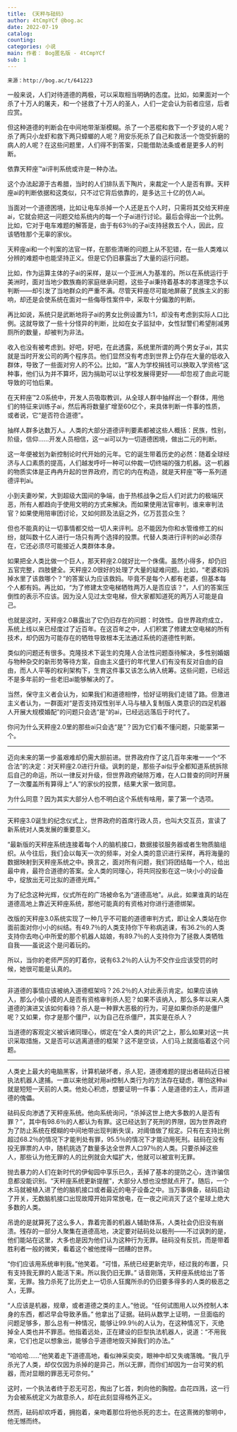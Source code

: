 ```yaml
---
title: 《天秤与砝码》
author: 4tCmpYCf @bog.ac
date: 2022-07-19
catalog: 
counting: 
categories: 小说
main: 作者： Bog匿名版 - 4tCmpYCf
sub: 1
---
```

    来源：http://bog.ac/t/641223

一般来说，人们对待道德的两极，可以采取相当明确的态度。比如，如果面对一个杀了十万人的屠夫，和一个拯救了十万人的圣人，人们一定会认为前者应惩，后者应赏。

但这种道德的判断会在中间地带渐渐模糊。杀了一个恶棍和救下一个歹徒的人呢？杀了两只小龙虾和救下两只蟑螂的人呢？用安乐死杀了自己和救活一个饱受折磨的病人的人呢？在这些问题里，人们得不到答案，只能借助法条或者是更多人的判断。

依靠天秤座™ai评判系统或许是一种办法。

这个办法起源于古希腊，当时的人们排队丢下陶片，来裁定一个人是否有罪。天秤座ai的判断依据和这类似，只不过它背后依靠的，是多达三十亿的仿人ai。

当面对一个道德困境，比如让电车杀掉一个人还是五个人时，只需将其交给天秤座ai，它就会把这一问题交给系统内的每一个子ai进行讨论。最后会得出一个比例。比如，它对于电车难题的解答是，由于有63％的子ai支持拯救五个人，因此，应该牺牲那个无辜的家伙。

天秤座ai和一个判案的法官一样，在那些清晰的问题上从不犯错，在一些人类难以分辨的难题中也能坚持正义。但是它仍旧暴露出了大量的运行问题。

比如，作为运算主体的子ai的采样，是以一个亚洲人为基准的。所以在系统运行于美洲时，面对当地少数族裔的家庭继承问题，这些子ai秉持着基本的孝道理念予以判断——却引发了当地群众的严重不满。尽管天秤座尽可能地屏蔽了民族主义的影响，却还是会使系统在面对一些侮辱性案件中，采取十分偏激的判断。

再比如说，系统只是武断地将子ai的男女比例设置为1:1，却没有考虑到实际人口比例。这就导致了一些十分怪异的判断，比如在女子监狱中，女性狱警们希望削减男厕所的数量，却被判为非法。

收入也没有被考虑到。好吧，好吧，在此透露，系统里所谓的两个男女子ai，其实就是当时开发公司的两个程序员。他们显然没有考虑到世界上仍存在大量的低收入群体，导致了一些面对穷人的不公。比如，“富人为学校捐钱可以换取入学资格”这种事，他们认为并不算坏，因为捐助可以让学校发展得更好——却忽视了由此可能导致的可怕后果。

在天秤座™2.0系统中，开发人员吸取教训，从全球人群中抽样出一个群体，用他们的特征来训练子ai，然后再将数量扩增至60亿个，来具体判断一件事的性质，或者说，它“是否符合道德”。

抽样人群多达数万人。人类的大部分道德评判要素都被这些人概括：民族，性别，阶级，信仰……开发人员相信，这一ai可以为一切道德困境，做出二元的判断。

这一年便被划为新控制论时代开始的元年。它的诞生带着历史的必然：随着全球经济与人口素质的提高，人们越发呼吁一种可以仲裁一切终端的强力机器。这一机器的物质实体是正冉冉升起的世界政府，而它的内在构造，就是天秤座™等一系列道德评判ai。

小到夫妻吵架，大到超级大国间的争端，由于热核战争之后人们对武力的极端厌恶，所有人都趋向于使用文明的方式来解决。而如果使用法官审判，谁来审判法官？如果使用陪审团讨论，又如何顾及法庭之外，亿万芸芸众生？

但也不能真的让一切事情都交给一切人来评判。总不能因为你和水管维修工的纠纷，就叫数十亿人进行一场只有两个选择的投票。代替人类进行评判的ai必须存在，它还必须尽可能接近人类群体本身。

如果把全人类比做一个巨人，那天秤座2.0就好比一个侏儒。虽然小得多，却仍旧五官完整，四肢健全。天秤座2.0很好的处理了大量的疑难问题。比如，“老婆和妈掉水里了该救哪个？”的答案认为应该救妈。毕竟不是每个人都有老婆，但基本每个人都有妈。再比如，“为了修建太空电梯牺牲两万人是否应该？”，人们的答案压倒性的表示不应该。因为没人见过太空电梯，但大家都知道死的两万人可能是自己。

也就是这时，天秤座2.0暴露出了它仍旧存在的问题：时效性。自世界政府成立，系统上线以来已经度过了近百年。在这百年之中，人们积累了修建太空电梯的所有技术，却仍因为可能存在的牺牲导致根本无法通过系统的道德性判断。

类似的问题还有很多。克隆技术下诞生的克隆人合法性问题亟待解决，多性别婚姻与物种杂交的新形势等待方案，自由主义盛行的年代里人们有没有反对自由的自由，而人人平等的权利架构下，生育这件事又该怎么纳入统筹。这些问题，已经远不是多年前的一些老旧ai能够解决的了。

当然，保守主义者会认为，如果我们和道德相悖，恰好证明我们走错了路。但激进主义者认为，一群面对“是否支持双性别半人马与植入复制版人类意识的四足机器人开展大规模婚配”的问题只会选“是”的ai，已经远远落后于时代了。

你问为什么天秤座2.0里的那些ai只会选“是”？因为它们看不懂问题，只能蒙第一个。

---
迈向未来的第一步虽艰难却仍需大胆前进。世界政府作了这几百年来唯一一个“不合法”的决定：对天秤座2.0进行升级。讽刺的是，那些子ai似乎全都知道系统拆除后自己的命运，所以一律反对升级，但世界政府破除万难，在人口普查的同时开展了一次覆盖所有算得上“人”的家伙的投票，结果大家一致同意。

为什么同意？因为其实大部分人也不明白这个系统有啥用，蒙了第一个选项。

---
天秤座3.0诞生的纪念仪式上，世界政府的首席行政人员，也叫大交互员，宣读了新系统对人类发展的重要意义。

“最新版的天秤座系统连接着每个人的脑机接口，数据接驳服务器或者生物质脑组织。从今往后，我们会以每天一次的频率，对全人类的意识进行采样，再将海量的数据映射到天秤座系统之中。换言之，面对所有问题，我们将团结每一个人，给出最中肯，最符合道德的答案。全人类的同理心，将共同投影在这一块小小的设备中，绽放出无可比拟的道德光辉。”

为了纪念这种光辉，仪式所在的广场被命名为“道德高地”。从此，如果谁真的站在道德高地上靠近天秤座系统，那他可能真的有资格对你进行道德绑架。

改版的天秤座3.0系统实现了一种几乎不可能的道德审判方式，即让全人类站在你面前面对你小小的纠结。有49.7％的人类支持你下午称病逃课，有36.2％的人类支持你去吻心中所爱的那个机器人姑娘，有89.7％的人支持你为了拯救人类牺牲自我——虽说这个是问着玩的。

所以，当你的老师严厉的盯着你，说有63.2％的人认为不交作业应该受罚的时候，她很可能是认真的。

---
非道德的事情应该被纳入道德框架吗？26.2％的人对此表示肯定。如果应该纳入，那么小偷小摸的人是否有资格审判杀人犯？如果不该纳入，那么多年以来人类道德的演进又该如何看待？杀人是一种罪大恶极的行为，可是如果你杀的是僵尸呢？又如果，你才是那个僵尸，以为自己在杀僵尸，其实是在杀人？

当道德的客观定义被诉诸同理心，绑定在“全人类的共识”之上，那么如果对这一共识采取措施，又是否可以逃离道德的框架？这不是空谈，人们马上就面临着这个问题。

---
人类史上最大的电脑黑客，计算机破坏者，杀人犯，道德难题的提出者砝码近日被执法机器人逮捕。一直以来他就对用ai控制人类行为的方法存在疑虑，哪怕这种ai就是短短一天前的人类。他处心积虑，想要证明一件事：人是道德的主人，而非道德的傀儡。

砝码反向渗透了天秤座系统。他向系统询问，“杀掉这世上绝大多数的人是否有罪？”，其中有98.6％的人都认为有罪。这已经达到了死刑的界限，因为世界政府为了防止系统在模糊的中间地带出现判断失误，对阈值做了规定。只有在支持比例超过68.2％的情况下才能判处有罪，95.5％的情况下才能动用死刑。砝码在没有投无罪票的人中，随机挑选了数量多达全世界人口97％的人类。只要杀掉这些人，那些认为他无罪的人的比例就会大幅扩大，他就可以被宣判无罪。

抛去暴力的人们在新时代的伊甸园中享乐已久，丢掉了基本的提防之心，连诈骗信息都没能识别。“天秤座系统更新提醒”，大部分人想也没想就点开了。随后，一个木马就被植入进了他的脑机接口或者最近的电子设备之中。当万事俱备，砝码启动了开关，无数脑机接口出现故障开始异常放电，在一夜之间消灭了这个星球上绝大多数的人类。

吊诡的是就算死了这么多人，靠着完善的机器人辅助体系，人类社会仍旧没有崩溃。残存的一部分人聚集在道德高地，决定要对砝码处以极刑——不过讽刺的是，他们能站在这里，大多也是因为他们认为这种行为无罪。砝码没有反抗，而是带着胜利者一般的微笑，看着这个被他搅得一团糟的世界。

“你们应该用系统审判我。”他笑着。“可惜，系统已经更新完毕，经过我的布置，只有支持我无罪的人能活下来。所以我仍旧无罪。”
话音刚落，天秤座系统给出了答案，无罪。独力杀死了比历史上一切杀人狂魔所杀的仍旧要多得多的人类的极恶之人，无罪。

“人应该是机器，规章，或者道德之类的主人。”他说。“任何试图用人以外控制人本身的东西，都迟早会导致矛盾。”
他拿出了证据。砝码从数学上证明，一旦面临的问题足够多，那么总有一种情况，能够让99.9％的人认为，在这种情况下，灭绝掉全人类也并不罪恶。他指着远处，正在建设的巨型执法机器人，说道：“不用我来，它们也足以想象出，能够合乎道德地毁灭掉我们的办法。”

“哈哈哈……”他笑着走下道德高地，看似神采奕奕，眼神中却又失魂落魄。“我几乎杀光了人类，却仅仅因为杀掉的是异己，所以无罪，而你们却因为一台可笑的机器，而对显眼的罪恶无可奈何。”

这时，一个执法者终于忍无可忍，掏出了匕首，刺向他的胸膛。血花四溅，这一行为会被系统定义为故意杀人，却在此刻显得格外正义。

然而，砝码却欢呼着，拥抱着，亲吻着那位将他杀死的志士。在这熹微的黎明中，他无憾而终。

